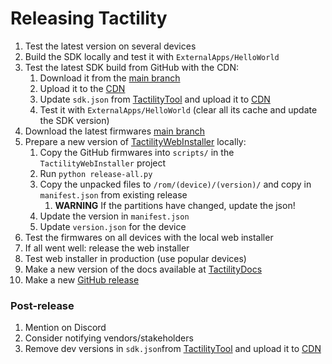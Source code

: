 # Releasing Tactility

1. Test the latest version on several devices
2. Build the SDK locally and test it with `ExternalApps/HelloWorld`
3. Test the latest SDK build from GitHub with the CDN:
    1. Download it from the [main branch](https://github.com/ByteWelder/Tactility/actions/workflows/build-sdk.yml)
    2. Upload it to the [CDN](https://dash.cloudflare.com)
    3. Update `sdk.json` from [TactilityTool](https://github.com/ByteWelder/TactilityTool) and upload it to [CDN](https://dash.cloudflare.com)
    4. Test it with `ExternalApps/HelloWorld` (clear all its cache and update the SDK version)
4. Download the latest firmwares [main branch](https://github.com/ByteWelder/Tactility/actions/workflows/build-firmware.yml)
5. Prepare a new version of [TactilityWebInstaller](https://github.com/ByteWelder/TactilityWebInstaller) locally:
    1. Copy the GitHub firmwares into `scripts/` in the `TactilityWebInstaller` project
    2. Run `python release-all.py`
    3. Copy the unpacked files to `/rom/(device)/(version)/` and copy in `manifest.json` from existing release
        1. **WARNING** If the partitions have changed, update the json!
    4. Update the version in `manifest.json`
    5. Update `version.json` for the device
6. Test the firmwares on all devices with the local web installer
7. If all went well: release the web installer
8. Test web installer in production (use popular devices)
9. Make a new version of the docs available at [TactilityDocs](https://github.com/ByteWelder/TactilityDocs)
10. Make a new [GitHub release](https://github.com/ByteWelder/Tactility/releases/new)

### Post-release

1. Mention on Discord
2. Consider notifying vendors/stakeholders
3. Remove dev versions in `sdk.json`from [TactilityTool](https://github.com/ByteWelder/TactilityTool) and upload it to [CDN](https://dash.cloudflare.com)